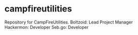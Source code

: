 # campfireutilities
Repository for CampFireUtilities.
Boltzoid: Lead Project Manager
Hackermon: Developer
Seb.go: Developer
